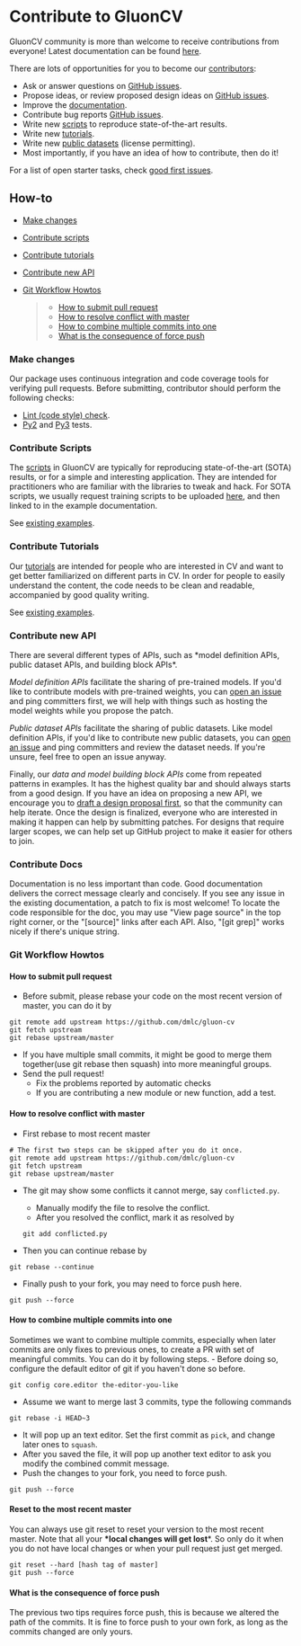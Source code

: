 Contribute to GluonCV
=====================

GluonCV community is more than welcome to receive contributions from everyone!
Latest documentation can be found
[here](http://gluon-cv.mxnet.io/index.html).

There are lots of opportunities for you to become our
[contributors](https://github.com/dmlc/gluon-cv/graphs/contributors):

-   Ask or answer questions on [GitHub
    issues](https://github.com/dmlc/gluon-cv/issues).
-   Propose ideas, or review proposed design ideas on [GitHub
    issues](https://github.com/dmlc/gluon-cv/issues).
-   Improve the
    [documentation](http://gluon-cv.mxnet.io/index.html).
-   Contribute bug reports [GitHub
    issues](https://github.com/dmlc/gluon-cv/issues).
-   Write new
    [scripts](https://github.com/dmlc/gluon-cv/tree/master/scripts) to
    reproduce state-of-the-art results.
-   Write new
    [tutorials](https://github.com/dmlc/gluon-cv/tree/master/docs/tutorials).
-   Write new [public
    datasets](https://github.com/dmlc/gluon-cv/tree/master/gluoncv/data)
    (license permitting).
-   Most importantly, if you have an idea of how to contribute, then do
    it!

For a list of open starter tasks, check [good first
issues](https://github.com/dmlc/gluon-cv/labels/good%20first%20issue).

How-to
------

-   [Make changes](#make-changes)
-   [Contribute scripts](#contribute-scripts)
-   [Contribute tutorials](#contribute-tutorials)
-   [Contribute new API](#contribute-new-api)
-   [Git Workflow Howtos](#git-workflow-howtos)

    > -   [How to submit pull request](#how-to-submit-pull-request)
    > -   [How to resolve conflict with master](#how-to-resolve-conflict-with-master)
    > -   [How to combine multiple commits into one](#how-to-combine-multiple-commits-into-one)
    > -   [What is the consequence of force push](#what-is-the-consequence-of-force-push)

### Make changes

Our package uses continuous integration and code coverage tools for
verifying pull requests. Before submitting, contributor should perform
the following checks:

-   [Lint (code style)
    check](https://github.com/dmlc/gluon-cv/blob/master/Jenkinsfile#L6-L11).
-   [Py2](https://github.com/dmlc/gluon-cv/blob/master/Jenkinsfile#L23-L35)
    and
    [Py3](https://github.com/dmlc/gluon-cv/blob/master/Jenkinsfile#L54-L66)
    tests.

### Contribute Scripts

The [scripts](https://github.com/dmlc/gluon-cv/tree/master/scripts) in
GluonCV are typically for reproducing state-of-the-art (SOTA) results,
or for a simple and interesting application. They are intended for
practitioners who are familiar with the libraries to tweak and hack. For
SOTA scripts, we usually request training scripts to be uploaded
[here](https://github.com/dmlc/web-data/tree/master/gluoncv/logs), and
then linked to in the example documentation.

See [existing
examples](https://github.com/dmlc/gluon-cv/tree/master/scripts).

### Contribute Tutorials

Our [tutorials](https://gluon-cv.mxnet.io/build/examples_classification/index.html) are
intended for people who are interested in CV and want to get better
familiarized on different parts in CV. In order for people to easily
understand the content, the code needs to be clean and readable,
accompanied by good quality writing.

See [existing
examples](https://gluon-cv.mxnet.io/build/examples_classification/index.html).

### Contribute new API

There are several different types of APIs, such as \*model definition
APIs, public dataset APIs, and building block APIs\*.

*Model definition APIs* facilitate the sharing of pre-trained models. If
you\'d like to contribute models with pre-trained weights, you can [open
an issue](https://github.com/dmlc/gluon-cv/issues/new) and ping
committers first, we will help with things such as hosting the model
weights while you propose the patch.

*Public dataset APIs* facilitate the sharing of public datasets. Like
model definition APIs, if you\'d like to contribute new public datasets,
you can [open an issue](https://github.com/dmlc/gluon-cv/issues/new)
and ping committers and review the dataset needs. If you\'re unsure,
feel free to open an issue anyway.

Finally, our *data and model building block APIs* come from repeated
patterns in examples. It has the highest quality bar and should always
starts from a good design. If you have an idea on proposing a new API,
we encourage you to [draft a design proposal
first](https://github.com/dmlc/gluon-cv/labels/enhancement), so that
the community can help iterate. Once the design is finalized, everyone
who are interested in making it happen can help by submitting patches.
For designs that require larger scopes, we can help set up GitHub
project to make it easier for others to join.

### Contribute Docs

Documentation is no less important than code. Good documentation
delivers the correct message clearly and concisely. If you see any issue
in the existing documentation, a patch to fix is most welcome! To locate
the code responsible for the doc, you may use \"View page source\" in
the top right corner, or the \"\[source\]\" links after each API. Also,
\"\[git grep\]\" works nicely if there\'s unique string.

### Git Workflow Howtos

#### How to submit pull request

-   Before submit, please rebase your code on the most recent version of
    master, you can do it by

``` {.sourceCode .bash}
git remote add upstream https://github.com/dmlc/gluon-cv
git fetch upstream
git rebase upstream/master
```

-   If you have multiple small commits, it might be good to merge them
    together(use git rebase then squash) into more meaningful groups.
-   Send the pull request!
    -   Fix the problems reported by automatic checks
    -   If you are contributing a new module or new function, add a
        test.

#### How to resolve conflict with master

-   First rebase to most recent master

``` {.sourceCode .bash}
# The first two steps can be skipped after you do it once.
git remote add upstream https://github.com/dmlc/gluon-cv
git fetch upstream
git rebase upstream/master
```

-   The git may show some conflicts it cannot merge, say
    `conflicted.py`.

    -   Manually modify the file to resolve the conflict.
    -   After you resolved the conflict, mark it as resolved by

    ``` {.sourceCode .bash}
    git add conflicted.py
    ```

-   Then you can continue rebase by

``` {.sourceCode .bash}
git rebase --continue
```

-   Finally push to your fork, you may need to force push here.

``` {.sourceCode .bash}
git push --force
```

#### How to combine multiple commits into one

Sometimes we want to combine multiple commits, especially when later
commits are only fixes to previous ones, to create a PR with set of
meaningful commits. You can do it by following steps. - Before doing so,
configure the default editor of git if you haven't done so before.

``` {.sourceCode .bash}
git config core.editor the-editor-you-like
```

-   Assume we want to merge last 3 commits, type the following commands

``` {.sourceCode .bash}
git rebase -i HEAD~3
```

-   It will pop up an text editor. Set the first commit as `pick`, and
    change later ones to `squash`.
-   After you saved the file, it will pop up another text editor to ask
    you modify the combined commit message.
-   Push the changes to your fork, you need to force push.

``` {.sourceCode .bash}
git push --force
```

#### Reset to the most recent master

You can always use git reset to reset your version to the most recent
master. Note that all your **\*local changes will get lost**\*. So only
do it when you do not have local changes or when your pull request just
get merged.

``` {.sourceCode .bash}
git reset --hard [hash tag of master]
git push --force
```

#### What is the consequence of force push

The previous two tips requires force push, this is because we altered
the path of the commits. It is fine to force push to your own fork, as
long as the commits changed are only yours.
